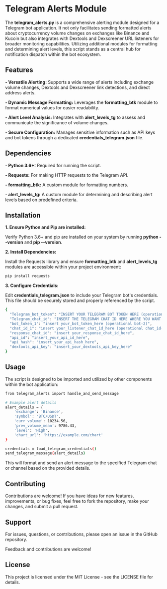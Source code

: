 # Telegram Alerts Module

The __telegram_alerts.py__ is a comprehensive alerting module designed for a Telegram bot application. It not only facilitates sending formatted alerts about cryptocurrency volume changes on exchanges like Binance and Kucoin but also integrates with Dextools and Dexscreener URL listeners for broader monitoring capabilities. Utilizing additional modules for formatting and determining alert levels, this script stands as a central hub for notification dispatch within the bot ecosystem.

## Features

__- Versatile Alerting:__ Supports a wide range of alerts including exchange volume changes, Dextools and Dexscreener link detections, and direct address alerts.

__- Dynamic Message Formatting:__ Leverages the __formatting_btk__ module to format numerical values for easier readability.

__- Alert Level Analysis:__ Integrates with __alert_levels_tg__ to assess and communicate the significance of volume changes.

__- Secure Configuration:__ Manages sensitive information such as API keys and bot tokens through a dedicated __credentials_telegram.json__ file.

## Dependencies

__- Python 3.6+:__ Required for running the script.

__- Requests:__ For making HTTP requests to the Telegram API.

__- formatting_btk:__ A custom module for formatting numbers.

__- alert_levels_tg:__ A custom module for determining and describing alert levels based on predefined criteria.

## Installation

__1. Ensure Python and Pip are installed:__

Verify Python 3.6+ and pip are installed on your system by running __python --version__ and __pip --version__.

__2. Install Dependencies:__

Install the Requests library and ensure __formatting_btk__ and __alert_levels_tg__ modules are accessible within your project environment:

```bash
pip install requests
```

__3. Configure Credentials:__

Edit __credentials_telegram.json__ to include your Telegram bot's credentials. This file should be securely stored and properly referenced by the script.

```bash
{
  "Telegram_bot_token": "INSERT YOUR TELEGRAM BOT TOKEN HERE (operational bot-1)",
  "Telegram_chat_id": "INSERT THE TELEGRAM CHAT ID HERE WHERE YOU WANT TO RECEIVE TELEGRAM BOT NOTIFICATIONS (operational chat_id-1)"
  "bot_token_1": "insert your_bot_token_here (operational bot-2)",
  "chat_id_1": "insert your_listener_chat_id_here (operational chat_id-2)",
  "response_chat_id": "insert your_response_chat_id_here",
  "api_id": "insert_your_api_id_here",
  "api_hash": "insert_your_api_hash_here",
  "dextools_api_key": "insert_your_dextools_api_key_here"
}
```

## Usage

The script is designed to be imported and utilized by other components within the bot application:

```bash
from telegram_alerts import handle_and_send_message

# Example alert details
alert_details = {
    'exchange': 'Binance',
    'symbol': 'BTC/USDT',
    'curr_volume': 10234.56,
    'prev_volume_mean': 9786.43,
    'level': 'High',
    'chart_url': 'https://example.com/chart'
}

credentials = load_telegram_credentials()
send_telegram_message(alert_details)
```

This will format and send an alert message to the specified Telegram chat or channel based on the provided details.

## Contributing

Contributions are welcome! If you have ideas for new features, improvements, or bug fixes, feel free to fork the repository, make your changes, and submit a pull request.

## Support

For issues, questions, or contributions, please open an issue in the GitHub repository.

Feedback and contributions are welcome!

## License

This project is licensed under the MIT License - see the LICENSE file for details.
